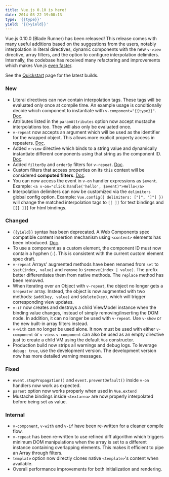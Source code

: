 ```yaml
---
title: Vue.js 0.10 is here!
date: 2014-03-22 19:00:13
type: '{{type}}'
yield: '{{>yield}}'
---
```


Vue.js 0.10.0 (Blade Runner) has been released! This release comes with many useful additions based on the suggestions from the users, notably interpolation in literal directives, dynamic components with the new `v-view` directive, array filters, and the option to configure interpolation delimiters. Internally, the codebase has received many refactoring and improvements which makes Vue.js [even faster](http://vuejs.org/perf/).

<!-- more -->

See the [Quickstart](/guide/quickstart.html) page for the latest builds.

### New

- Literal directives can now contain interpolation tags. These tags will be evaluated only once at compile time. An example usage is conditionally decide which component to instantiate with `v-component="{{type}}"`. [Doc](/guide/directives.html#Literal_Directives).
- Attributes listed in the `paramAttributes` option now accept mustache interpolations too. They will also only be evaluated once.
- `v-repeat` now accepts an argument which will be used as the identifier for the wrapped object. This allows more explicit property access in repeaters. [Doc](/guide/list.html#Using_an_Identifier).
- Added `v-view` directive which binds to a string value and dynamically instantiate different components using that string as the component ID. [Doc](/api/directives.html#v-view).
- Added `filterBy` and `orderBy` filters for `v-repeat`. [Doc](/api/filters.html#filterBy).
- Custom filters that access properties on its `this` context will be considered **computed filters**. [Doc](/guide/custom-filter.html#Filter_Context).
- You can now access the event in `v-on` handler expressions as `$event`. Example: `<a v-on="click:handle('hello', $event)">Hello</a>`
- Interpolation delimiters can now be customized via the `delimiters` global config option. Example: `Vue.config({ delimiters: ["[", "]"] })` will change the matched interpolation tags to `[[ ]]` for text bindings and `[[[ ]]]` for html bindings.

### Changed

- `{{yield}}` syntax has been deprecated. A Web Components spec compatible content insertion mechanism using `<content>` elements has been introduced. [Doc](/guide/components.html#Content_Insertion).
- To use a component as a custom element, the component ID must now contain a hyphen (`-`). This is consistent with the current custom element spec draft.
- `v-repeat` Arrays' augmented methods have been renamed from `set` to `$set(index, value)` and `remove` to `$remove(index | value)`. The prefix better differentiates them from native methods. The `replace` method has been removed.
- When iterating over an Object with `v-repeat`, the object no longer gets a `$repeater` array. Instead, the object is now augmented with two methods: `$add(key, value)` and `$delete(key)`, which will trigger corresponding view updates.
- `v-if` now creates and destroys a child ViewModel instance when the binding value changes, instead of simply removing/inserting the DOM node. In addition, it can no longer be used with `v-repeat`. Use `v-show` or the new built-in array filters instead.
- `v-with` can no longer be used alone. It now must be used with either `v-component` or `v-view`. `v-component` can also be used as an empty directive just to create a child VM using the default `Vue` constructor.
- Production build now strips all warnings and debug logs. To leverage `debug: true`, use the development version. The development version now has more detailed warning messages.

### Fixed

- `event.stopPropagation()` and `event.preventDefault()` inside `v-on` handlers now work as expected.
- `parent` option now works properly when used in `Vue.extend`
- Mustache bindings inside `<textarea>` are now properly interpolated before being set as value.

### Internal

- `v-component`, `v-with` and `v-if` have been re-written for a cleaner compile flow.
- `v-repeat` has been re-written to use refined diff algorithm which triggers minimum DOM manipulations when the array is set to a different instance containing overlapping elements. This makes it efficient to pipe an Array through filters.
- `template` option now directly clones native `<template>`'s content when available.
- Overall performance improvements for both initialization and rendering.
